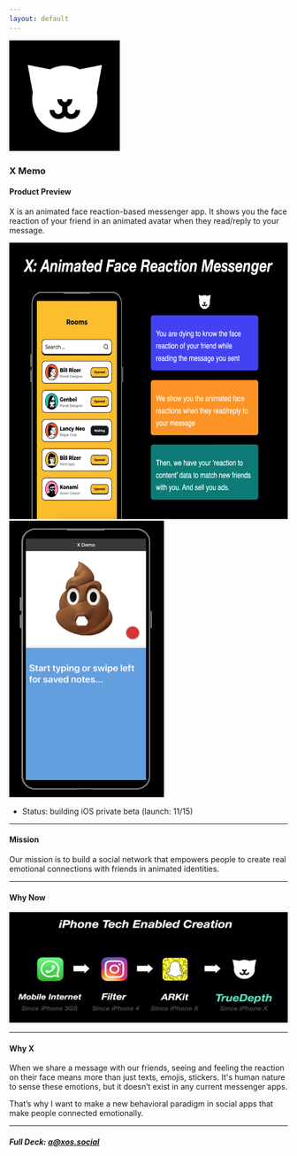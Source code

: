 ```yaml
---
layout: default
---
```


<img src="images/x.png" alt="sample image" width="200" height="200">


### X Memo


#### Product Preview

X is an animated face reaction-based messenger app. It shows you the face reaction of your friend in an animated avatar when they read/reply to your message.

<img src="images/deck.png" alt="sample image" width="700" height="500">


<img src="images/demo3.png" alt="sample image" width="280" height="500">

- Status: building iOS private beta (launch: 11/15)


---

#### Mission

Our mission is to build a social network that empowers people to create real emotional connections with friends in animated identities.

---

#### Why Now

<img src="images/why.png" alt="sample image" width="700" height="200">

---


#### Why X

When we share a message with our friends, seeing and feeling the reaction on their face means more than just texts, emojis, stickers. It's human nature to sense these emotions, but it doesn’t exist in any current messenger apps.

That’s why I want to make a new behavioral paradigm in social apps that make people connected emotionally.


---

##### Full Deck: [a@xos.social](mailto:axos@social)


